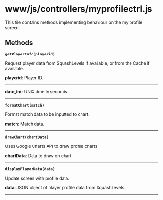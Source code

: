# www/js/controllers/myprofilectrl.js

This file contains methods implementing behaviour on the my profile screen.

## Methods

**`getPlayerInfo(playerid)`**

Request player data from SquashLevels if available, or from the Cache if available.

**playerid**: Player ID.
<hr>

**date_int**: UNIX time in seconds.
<hr>

**`formatChart(match)`**

Format match data to be inputted to chart.

**match**: Match data.
<hr>

**`drawChart(chartData)`**

Uses Google Charts API to draw profile charts.

**chartData**: Data to draw on chart.
<hr>

**`displayPlayerData(data)`**

Update screen with profile data.

**data**: JSON object of player profile data from SquashLevels.
<hr>
